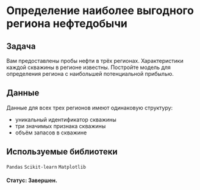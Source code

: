# Определение наиболее выгодного региона нефтедобычи

## Задача

Вам предоставлены пробы нефти в трёх регионах. Характеристики каждой скважины в регионе известны. Постройте модель для определения региона с наибольшей потенциальной прибылью.



## Данные

Данные для всех трех регионов имеют одинаковую структуру:

- уникальный идентификатор скважины
- три значимых признака скважины
- объём запасов в скважине


## Используемые библиотеки

`Pandas`  `Scikit-learn`  `Matplotlib`

#### Статус: Завершен. 
